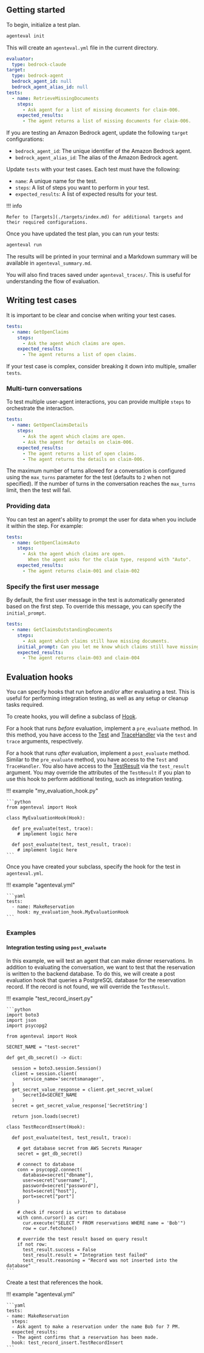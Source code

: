 ## Getting started

To begin, initialize a test plan.

```bash
agenteval init
```

This will create an `agenteval.yml` file in the current directory.

```yaml
evaluator:
  type: bedrock-claude
target:
  type: bedrock-agent
  bedrock_agent_id: null
  bedrock_agent_alias_id: null
tests:
  - name: RetrieveMissingDocuments
    steps:
      - Ask agent for a list of missing documents for claim-006.
    expected_results:
      - The agent returns a list of missing documents for claim-006.
```

If you are testing an Amazon Bedrock agent, update the following `target` configurations:

- `bedrock_agent_id`: The unique identifier of the Amazon Bedrock agent.
- `bedrock_agent_alias_id`: The alias of the Amazon Bedrock agent.

Update `tests` with your test cases. Each test must have the following:

- `name`: A unique name for the test.
- `steps`: A list of steps you want to perform in your test.
- `expected_results`: A list of expected results for your test.

!!! info

    Refer to [Targets](./targets/index.md) for additional targets and their required configurations.

Once you have updated the test plan, you can run your tests:

```bash
agenteval run
```

The results will be printed in your terminal and a Markdown summary will be available in `agenteval_summary.md`.

You will also find traces saved under `agenteval_traces/`. This is useful for understanding the
flow of evaluation.


## Writing test cases

It is important to be clear and concise when writing your test cases.

```yaml
tests:
  - name: GetOpenClaims
    steps:
      - Ask the agent which claims are open.
    expected_results:
      - The agent returns a list of open claims.
```

If your test case is complex, consider breaking it down into multiple, smaller `tests`.

### Multi-turn conversations

To test multiple user-agent interactions, you can provide multiple `steps` to orchestrate the interaction.

```yaml
tests:
  - name: GetOpenClaimsDetails
    steps:
      - Ask the agent which claims are open.
      - Ask the agent for details on claim-006.
    expected_results:
      - The agent returns a list of open claims.
      - The agent returns the details on claim-006.
```

The maximum number of turns allowed for a conversation is configured using the `max_turns` parameter for the test (defaults to `2` when not specified).
If the number of turns in the conversation reaches the `max_turns` limit, then the test will fail.

### Providing data

You can test an agent's ability to prompt the user for data when you include it within the step. For example:

```yaml
tests:
  - name: GetOpenClaimsAuto
    steps:
      - Ask the agent which claims are open.
        When the agent asks for the claim type, respond with "Auto".
    expected_results:
      - The agent returns claim-001 and claim-002
```

### Specify the first user message

By default, the first user message in the test is automatically generated based on the first step. To override this message, you can specify the `initial_prompt`.

```yaml
tests:
  - name: GetClaimsOutstandingDocuments
    steps:
      - Ask agent which claims still have missing documents.
    initial_prompt: Can you let me know which claims still have missing documents?
    expected_results:
      - The agent returns claim-003 and claim-004
```

## Evaluation hooks
You can specify hooks that run before and/or after evaluating a test. This is useful for performing integration testing, as well as any setup or cleanup tasks required.

To create hooks, you will define a subclass of [Hook](reference/hook.md#src.agenteval.hook.Hook).

For a hook that runs *before* evaluation, implement a `pre_evaluate` method. In this method, you have access to the [Test](reference/test.md#src.agenteval.test.Test) and [TraceHandler](reference/trace_handler.md#src.agenteval.trace_handler.TraceHandler) via the `test` and `trace` arguments, respectively.

For a hook that runs *after* evaluation, implement a `post_evaluate` method. Similar to the `pre_evaluate` method, you have access to the `Test` and `TraceHandler`. You also have access to the [TestResult](reference/test_result.md#src.agenteval.test_result.TestResult) via the `test_result` argument. You may override the attributes of the `TestResult` if you plan to use this hook to perform additional testing, such as integration testing.

!!! example "my_evaluation_hook.py"

    ```python
    from agenteval import Hook

    class MyEvaluationHook(Hook):

      def pre_evaluate(test, trace):
        # implement logic here

      def post_evaluate(test, test_result, trace):
        # implement logic here
    ```

Once you have created your subclass, specify the hook for the test in `agenteval.yml`.

!!! example "agenteval.yml"

    ```yaml
    tests:
      - name: MakeReservation
        hook: my_evaluation_hook.MyEvaluationHook
    ```

### Examples

#### Integration testing using `post_evaluate`

In this example, we will test an agent that can make dinner reservations. In addition to evaluating the conversation, we want to test that the reservation is written to the backend database. To do this, we will create a post evaluation hook that queries a PostgreSQL database for the reservation record. If the record is not found, we will override the `TestResult`.

!!! example "test_record_insert.py"

    ```python
    import boto3
    import json
    import psycopg2
    
    from agenteval import Hook

    SECRET_NAME = "test-secret"

    def get_db_secret() -> dict:

      session = boto3.session.Session()
      client = session.client(
          service_name='secretsmanager',
      )
      get_secret_value_response = client.get_secret_value(
          SecretId=SECRET_NAME
      )
      secret = get_secret_value_response['SecretString']

      return json.loads(secret)

    class TestRecordInsert(Hook):
      
      def post_evaluate(test, test_result, trace):

        # get database secret from AWS Secrets Manager
        secret = get_db_secret()

        # connect to database
        conn = psycopg2.connect(
          database=secret["dbname"],
          user=secret["username"],
          password=secret["password"],
          host=secret["host"],
          port=secret["port"]
        )

        # check if record is written to database
        with conn.cursor() as cur:
          cur.execute("SELECT * FROM reservations WHERE name = 'Bob'")
          row = cur.fetchone()

        # override the test result based on query result 
        if not row:
          test_result.success = False
          test_result.result = "Integration test failed"
          test_result.reasoning = "Record was not inserted into the database"
    ```

Create a test that references the hook.

!!! example "agenteval.yml"

    ```yaml
    tests:
    - name: MakeReservation
      steps:
      - Ask agent to make a reservation under the name Bob for 7 PM.
      expected_results:
      - The agent confirms that a reservation has been made.
      hook: test_record_insert.TestRecordInsert
    ```